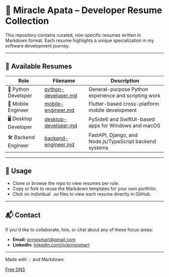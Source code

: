 # 🧾 Miracle Apata – Developer Resume Collection

This repository contains curated, role-specific resumes written in Markdown format. Each resume highlights a unique specialization in my software development journey.

---

## 📂 Available Resumes

| Role                 | Filename                                       | Description                                             |
| -------------------- | ---------------------------------------------- | ------------------------------------------------------- |
| 🐍 Python Developer  | [python-developer.md](./python-developer.md)   | General-purpose Python experience and scripting work    |
| 📱 Mobile Engineer   | [mobile-engineer.md](./mobile-engineer.md)     | Flutter-based cross-platform mobile development         |
| 🖥️ Desktop Developer | [desktop-developer.md](./desktop-developer.md) | PySide6 and SwiftUI-based apps for Windows and macOS    |
| 🛠️ Backend Engineer  | [backend-engineer.md](./backend-engineer.md)   | FastAPI, Django, and Node.js/TypeScript backend systems |

---

## 🔎 Usage

- Clone or browse the repo to view resumes per role.
- Copy or fork to reuse the Markdown templates for your own portfolio.
- Click on individual `.md` files to view each resume directly in GitHub.

---

## 📬 Contact

If you'd like to collaborate, hire, or chat about any of these focus areas:

- **Email:** [prmpsmart@gmail.com](mailto:prmpsmart@gmail.com)
- **LinkedIn:** [linkedin.com/in/prmpsmart](https://linkedin.com/in/prmpsmart)

---

Made with 💡 and Markdown.

[Free DNS](http://freedns.afraid.org/)
